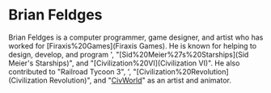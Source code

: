 # Brian Feldges

Brian Feldges is a computer programmer, game designer, and artist who has worked for [Firaxis%20Games](Firaxis Games). He is known for helping to design, develop, and program ', "[Sid%20Meier%27s%20Starships](Sid Meier's Starships)", and "[Civilization%20VI](Civilization VI)". He also contributed to "Railroad Tycoon 3", ', "[Civilization%20Revolution](Civilization Revolution)", and "[CivWorld](CivWorld)" as an artist and animator.